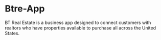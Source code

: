 # Btre-App
BT Real Estate is a business app designed to connect customers with realtors who have properties available to purchase all across the United States.
